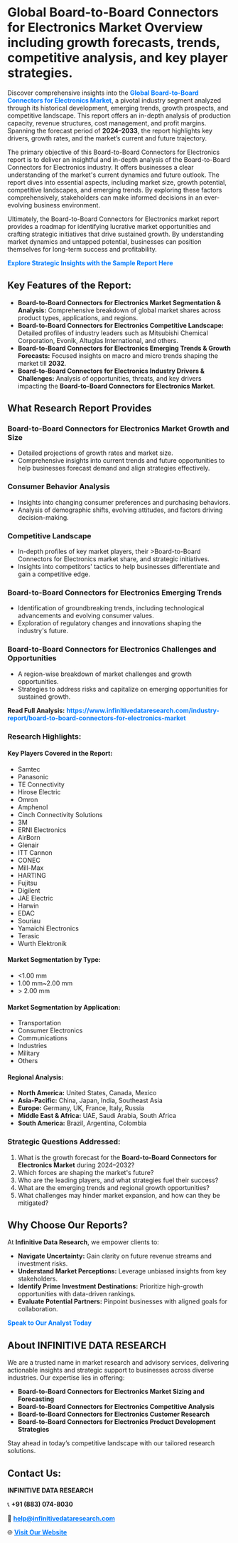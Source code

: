 <h1>Global Board-to-Board Connectors for Electronics Market Overview including growth forecasts, trends, competitive analysis, and key player strategies.</h1>
<p>
Discover comprehensive insights into the 
<a href="https://www.infinitivedataresearch.com/industry-report/board-to-board-connectors-for-electronics-market" rel="dofollow" style="color: #007BFF; text-decoration: none;"><strong>Global Board-to-Board Connectors for Electronics Market</strong></a>, a pivotal industry segment analyzed through its historical development, emerging trends, growth prospects, and competitive landscape. This report offers an in-depth analysis of production capacity, revenue structures, cost management, and profit margins. Spanning the forecast period of <strong>2024–2033</strong>, the report highlights key drivers, growth rates, and the market’s current and future trajectory.
</p>
<p>
The primary objective of this Board-to-Board Connectors for Electronics report is to deliver an insightful and in-depth analysis of the Board-to-Board Connectors for Electronics industry. It offers businesses a clear understanding of the market's current dynamics and future outlook. The report dives into essential aspects, including market size, growth potential, competitive landscapes, and emerging trends. By exploring these factors comprehensively, stakeholders can make informed decisions in an ever-evolving business environment.
</p>
<p>
Ultimately, the Board-to-Board Connectors for Electronics market report provides a roadmap for identifying lucrative market opportunities and crafting strategic initiatives that drive sustained growth. By understanding market dynamics and untapped potential, businesses can position themselves for long-term success and profitability.
</p>
<p>
<a href="https://www.infinitivedataresearch.com/request-sample/reportId=106957" style="color: #007BFF; text-decoration: none;"><strong>Explore Strategic Insights with the Sample Report Here</strong></a>
</p>

<h2>Key Features of the Report:</h2>
<ul>
<li><strong>Board-to-Board Connectors for Electronics Market Segmentation & Analysis:</strong> Comprehensive breakdown of global market shares across product types, applications, and regions.</li>
<li><strong>Board-to-Board Connectors for Electronics Competitive Landscape:</strong> Detailed profiles of industry leaders such as Mitsubishi Chemical Corporation, Evonik, Altuglas International, and others.</li>
<li><strong>Board-to-Board Connectors for Electronics Emerging Trends & Growth Forecasts:</strong> Focused insights on macro and micro trends shaping the market till <strong>2032</strong>.</li>
<li><strong>Board-to-Board Connectors for Electronics Industry Drivers & Challenges:</strong> Analysis of opportunities, threats, and key drivers impacting the <strong>Board-to-Board Connectors for Electronics Market</strong>.</li>
</ul>

<h2>What Research Report Provides</h2>
<h3>Board-to-Board Connectors for Electronics Market Growth and Size</h3>
<ul>
<li>Detailed projections of growth rates and market size.</li>
<li>Comprehensive insights into current trends and future opportunities to help businesses forecast demand and align strategies effectively.</li>
</ul>

<h3>Consumer Behavior Analysis</h3>
<ul>
<li>Insights into changing consumer preferences and purchasing behaviors.</li>
<li>Analysis of demographic shifts, evolving attitudes, and factors driving decision-making.</li>
</ul>

<h3>Competitive Landscape</h3>
<ul>
<li>In-depth profiles of key market players, their >Board-to-Board Connectors for Electronics market share, and strategic initiatives.</li>
<li>Insights into competitors' tactics to help businesses differentiate and gain a competitive edge.</li>
</ul>

<h3>Board-to-Board Connectors for Electronics Emerging Trends</h3>
<ul>
<li>Identification of groundbreaking trends, including technological advancements and evolving consumer values.</li>
<li>Exploration of regulatory changes and innovations shaping the industry's future.</li>
</ul>

<h3>Board-to-Board Connectors for Electronics Challenges and Opportunities</h3>
<ul>
<li>A region-wise breakdown of market challenges and growth opportunities.</li>
<li>Strategies to address risks and capitalize on emerging opportunities for sustained growth.</li>
</ul>
<p><strong>Read Full Analysis:</strong> <a href="https://www.infinitivedataresearch.com/industry-report/board-to-board-connectors-for-electronics-market" rel="dofollow" style="color: #007BFF; text-decoration: none;"><strong>https://www.infinitivedataresearch.com/industry-report/board-to-board-connectors-for-electronics-market</strong></a></p>
<h3>Research Highlights:</h3>
<h4>Key Players Covered in the Report:</h4>
<ul><li>Samtec</li><li>Panasonic</li><li>TE Connectivity</li><li>Hirose Electric</li><li>Omron</li><li>Amphenol</li><li>Cinch Connectivity Solutions</li><li>3M</li><li>ERNI Electronics</li><li>AirBorn</li><li>Glenair</li><li>ITT Cannon</li><li>CONEC</li><li>Mill-Max</li><li>HARTING</li><li>Fujitsu</li><li>Digilent</li><li>JAE Electric</li><li>Harwin</li><li>EDAC</li><li>Souriau</li><li>Yamaichi Electronics</li><li>Terasic</li><li>Wurth Elektronik</li></ul>
<h4>Market Segmentation by Type:</h4>
<ul><li>&lt;1.00 mm</li><li>1.00 mm~2.00 mm</li><li>&gt; 2.00 mm</li></ul>
<h4>Market Segmentation by Application:</h4>
<ul><li>Transportation</li><li>Consumer Electronics</li><li>Communications</li><li>Industries</li><li>Military</li><li>Others</li></ul>

<h4>Regional Analysis:</h4>
<ul>
<li><strong>North America:</strong> United States, Canada, Mexico</li>
<li><strong>Asia-Pacific:</strong> China, Japan, India, Southeast Asia</li>
<li><strong>Europe:</strong> Germany, UK, France, Italy, Russia</li>
<li><strong>Middle East & Africa:</strong> UAE, Saudi Arabia, South Africa</li>
<li><strong>South America:</strong> Brazil, Argentina, Colombia</li>
</ul>

<h3>Strategic Questions Addressed:</h3>
<ol>
<li>What is the growth forecast for the <strong>Board-to-Board Connectors for Electronics Market</strong> during 2024–2032?</li>
<li>Which forces are shaping the market's future?</li>
<li>Who are the leading players, and what strategies fuel their success?</li>
<li>What are the emerging trends and regional growth opportunities?</li>
<li>What challenges may hinder market expansion, and how can they be mitigated?</li>
</ol>

<h2>Why Choose Our Reports?</h2>
<p>At <strong>Infinitive Data Research</strong>, we empower clients to:</p>
<ul>
<li><strong>Navigate Uncertainty:</strong> Gain clarity on future revenue streams and investment risks.</li>
<li><strong>Understand Market Perceptions:</strong> Leverage unbiased insights from key stakeholders.</li>
<li><strong>Identify Prime Investment Destinations:</strong> Prioritize high-growth opportunities with data-driven rankings.</li>
<li><strong>Evaluate Potential Partners:</strong> Pinpoint businesses with aligned goals for collaboration.</li>
</ul>
<p><a href="https://www.infinitivedataresearch.com/industry-report/board-to-board-connectors-for-electronics-market" rel="dofollow" style="color: #007BFF; text-decoration: none;"><strong>Speak to Our Analyst Today</strong></a></p>

<h2>About INFINITIVE DATA RESEARCH</h2>
<p>We are a trusted name in market research and advisory services, delivering actionable insights and strategic support to businesses across diverse industries. Our expertise lies in offering:</p>
<ul>
<li><strong>Board-to-Board Connectors for Electronics Market Sizing and Forecasting</strong></li>
<li><strong>Board-to-Board Connectors for Electronics Competitive Analysis</strong></li>
<li><strong>Board-to-Board Connectors for Electronics Customer Research</strong></li>
<li><strong>Board-to-Board Connectors for Electronics Product Development Strategies</strong></li>
</ul>
<p>Stay ahead in today’s competitive landscape with our tailored research solutions.</p>

<h2>Contact Us:</h2>
<p><strong>INFINITIVE DATA RESEARCH</strong></p>
<p>📞 <strong>+91 (883) 074-8030</strong></p>
<p>📧 <strong><a href="mailto:help@infinitivedataresearch.com" style="color: #007BFF;">help@infinitivedataresearch.com</a></strong></p>
<p>🌐 <strong><a href="https://www.infinitivedataresearch.com" rel="dofollow" style="color: #007BFF;">Visit Our Website</a></strong></p>
